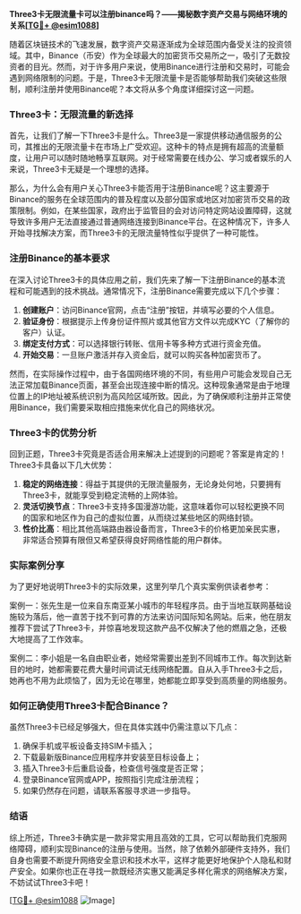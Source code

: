 **Three3卡无限流量卡可以注册binance吗？——揭秘数字资产交易与网络环境的关系[[TG💪+ @esim1088](https://t.me/s/esim1088)]**

随着区块链技术的飞速发展，数字资产交易逐渐成为全球范围内备受关注的投资领域。其中，Binance（币安）作为全球最大的加密货币交易所之一，吸引了无数投资者的目光。然而，对于许多用户来说，使用Binance进行注册和交易时，可能会遇到网络限制的问题。于是，Three3卡无限流量卡是否能够帮助我们突破这些限制，顺利注册并使用Binance呢？本文将从多个角度详细探讨这一问题。

### Three3卡：无限流量的新选择

首先，让我们了解一下Three3卡是什么。Three3是一家提供移动通信服务的公司，其推出的无限流量卡在市场上广受欢迎。这种卡的特点是拥有超高的流量额度，让用户可以随时随地畅享互联网。对于经常需要在线办公、学习或者娱乐的人来说，Three3卡无疑是一个理想的选择。

那么，为什么会有用户关心Three3卡能否用于注册Binance呢？这主要源于Binance的服务在全球范围内的普及程度以及部分国家或地区对加密货币交易的政策限制。例如，在某些国家，政府出于监管目的会对访问特定网站设置障碍，这就导致许多用户无法直接通过普通网络连接到Binance平台。在这种情况下，许多人开始寻找解决方案，而Three3卡的无限流量特性似乎提供了一种可能性。

### 注册Binance的基本要求

在深入讨论Three3卡的具体应用之前，我们先来了解一下注册Binance的基本流程和可能遇到的技术挑战。通常情况下，注册Binance需要完成以下几个步骤：

1. **创建账户**：访问Binance官网，点击“注册”按钮，并填写必要的个人信息。
2. **验证身份**：根据提示上传身份证件照片或其他官方文件以完成KYC（了解你的客户）认证。
3. **绑定支付方式**：可以选择银行转账、信用卡等多种方式进行资金充值。
4. **开始交易**：一旦账户激活并存入资金后，就可以购买各种加密货币了。

然而，在实际操作过程中，由于各国网络环境的不同，有些用户可能会发现自己无法正常加载Binance页面，甚至会出现连接中断的情况。这种现象通常是由于地理位置上的IP地址被系统识别为高风险区域所致。因此，为了确保顺利注册并正常使用Binance，我们需要采取相应措施来优化自己的网络状况。

### Three3卡的优势分析

回到正题，Three3卡究竟是否适合用来解决上述提到的问题呢？答案是肯定的！Three3卡具备以下几大优势：

1. **稳定的网络连接**：得益于其提供的无限流量服务，无论身处何地，只要拥有Three3卡，就能享受到稳定流畅的上网体验。
2. **灵活切换节点**：Three3卡支持多国漫游功能，这意味着你可以轻松更换不同的国家和地区作为自己的虚拟位置，从而绕过某些地区的网络封锁。
3. **性价比高**：相比其他高端路由器设备而言，Three3卡的价格更加亲民实惠，非常适合预算有限但又希望获得良好网络性能的用户群体。

### 实际案例分享

为了更好地说明Three3卡的实际效果，这里列举几个真实案例供读者参考：

案例一：张先生是一位来自东南亚某小城市的年轻程序员。由于当地互联网基础设施较为落后，他一直苦于找不到可靠的方法来访问国际知名网站。后来，他在朋友推荐下尝试了Three3卡，并惊喜地发现这款产品不仅解决了他的燃眉之急，还极大地提高了工作效率。

案例二：李小姐是一名自由职业者，她经常需要出差到不同城市工作。每次到达新目的地时，她都需要花费大量时间调试无线网络配置。自从入手Three3卡之后，她再也不用为此烦恼了，因为无论在哪里，她都能立即享受到高质量的网络服务。

### 如何正确使用Three3卡配合Binance？

虽然Three3卡已经足够强大，但在具体实践中仍需注意以下几点：

1. 确保手机或平板设备支持SIM卡插入；
2. 下载最新版Binance应用程序并安装至目标设备上；
3. 插入Three3卡后重启设备，检查信号强度是否正常；
4. 登录Binance官网或APP，按照指引完成注册流程；
5. 如果仍然存在问题，请联系客服寻求进一步指导。

### 结语

综上所述，Three3卡确实是一款非常实用且高效的工具，它可以帮助我们克服网络障碍，顺利实现Binance的注册与使用。当然，除了依赖外部硬件支持外，我们自身也需要不断提升网络安全意识和技术水平，这样才能更好地保护个人隐私和财产安全。如果你也正在寻找一款既经济实惠又能满足多样化需求的网络解决方案，不妨试试Three3卡吧！

[[TG💪+ @esim1088](https://t.me/s/esim1088) ![Image](https://i.postimg.cc/4NQfJmqS/Snipaste-2025-05-13-00-14-12.png)]